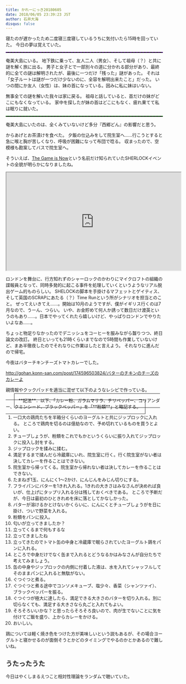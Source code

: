 ```yaml
---
title: かれーにっき20180605
date: 2018/06/05 23:39:23 JST
author: 石井大海
disqus: false
---
```


寝たのが遅かったため二度寝三度寝しているうちに気付いたら15時を回っていた。
今日の夢は覚えていた。

<hr style="border-top: 2px dashed indigo;">
奄美大島にいる。
地下鉄に乗って、友人二人（男女）、そして祖母（？）と共に謎を解く旅に出る。
男子と女子とで一部別々の道に分かれる部分があり、最終的に全ての謎は解明されたが、最後に一つだけ「残った」謎があった。
それは「女子ルートは謎が一つだけ少ないのに、全容を解明出来たこと」だった。
いつの間にか友人（女性）は、妹の首になっている。因みに私に妹はいない。

無事全ての謎を解いた我々は家に戻る。
祖母と話していると、首だけの妹がどこにもなくなっている。
家中を探したが妹の首はどこにもなく、疲れ果てて私は眠りに就いた。
<hr style="border-top: 2px dashed darkgreen;">

奄美大島にいたのは、全くみていないけど多分『西郷どん』の影響だと思う。

からあげとお茶漬けを食べた。
夕飯の仕込みをして院生室へ……行こうとすると急に喉と胸が苦しくなり、呼吸が困難になって布団で唸る。
収まったので、空模様も勘案してバスで院生室へ。

そういえば、[The Game is Now](https://www.sherlockgame.com)という名前だけ知られていたSHERLOCKイベントの全貌が明らかになりましたね。

<div class="embed-responsive embed-responsive-16by9">
<iframe width="560" height="315" src="https://www.youtube.com/embed/gLEdCBfz0yI" class="embed-responsive-item" allow="autoplay; encrypted-media" allowfullscreen></iframe>
</div>

ロンドンを舞台に、行方知れずのシャーロックのかわりにマイクロフトの組織の諜報員となって、同時多発的に起こる事件を処理していくというようなリアル脱出ゲーム的ものらしい。
SHELOCKの脚本を手掛けるマフェットとゲイティス、そして英国のSCRAPにあたる（？）Time Runという所がシナリオを担当とのこと。
ぜってえいきてえ……。開始は10月のようですが、僕がイギリス行くのは7月なので、うーん、つらい。
いや、お金貯めて何人か誘って数日だけ渡英というのもあり……。日本でやってくれたら嬉しいけど、やっぱりロンドンでやりたいよなあ……。

ちょっと物足りなかったのでデニッシュをコーヒーを服みながら齧りつつ、終日論文の改訂。
終日といっても21時くらいまでなので5時間も作業していないけど、まあ半徹夜したのでそれなりに作業はしたと言えよう。
それなりに進んだので帰宅。

今夜はバターチキンチーズトマトカレーでした。

<div class="tumblr-post" data-href="https://embed.tumblr.com/embed/post/NvJbxbG4ja_bU6ZaCP5BrA/174596503824" data-did="f238c05605ed4bd68aa1da1a7a5a37f4373161c1"><a href="http://gohan.konn-san.com/post/174596503824/バターのチキンのチーズのカレーよ">http://gohan.konn-san.com/post/174596503824/バターのチキンのチーズのカレーよ</a></div>  <script async src="https://assets.tumblr.com/post.js"></script>

親情報やクックパッドを適当に混ぜて以下のようなレシピで作っている。

<span style="margin: 20pt; border: solid 1px; padding: 10pt;">
**記法**．以下、「カレー粉、ガラムマサラ、チリペッパー、コリアンダー、クミンシード、ブラックペッパー」を「**粉類**」と略記する。
</span>

1.  一口大の鶏肉たちを半箱分くらいのヨーグルトと共にジップロックに入れる。
    ところで鶏肉を切るのは億劫なので、予め切れているものを買うとよい。
2.  チューブしょうが、粉類をこれでもかというくらいに振り入れてジップロックに投入し封をする。
3.  ジップロックを揉みに揉む。
4.  満足するまで揉んだら冷蔵庫にいれ、院生室に行く。行く院生室がない者は決してカレーを作ることはできない。
5.  院生室から帰ってくる。院生室から帰れない者は決してカレーを作ることはできない。
6.  たまねぎ1玉、にんにく1〜2かけ、にんじんをみじん切りにする。
7.  フライパンにバターを1きれ入れる。1きれの大きさはみなさんが決めれば良いが、仕上げにタップリ入れる分は残しておくべきである。
    ところで予断だが、今日は最初のひときれめを床に落としてかなしかった。
8.  バターが溶けるかとけないかくらいに、にんにくとチューブしょうがを日に掛け、ついで野菜を入れる。
9.  粉類をパンに投入。
10. 匂いが立ってきましたか？
11. 立ってくるまで何もするな
12. 立ってきましたね
13. 立ってきたのでトマト缶の中身と冷蔵庫で眠らされていたヨーグルト鶏をパンに入れる。
14. ところで中身だけでなく缶まで入れるとどうなるかはみなさんが自分たちで考えてみましょう。
15. 缶の中身やジップロックの内側に付着した液は、水を入れてシャッフルしてそのままパンに入れると無駄がない。
16. ぐつぐつと煮る。
17. ぐつぐつと煮る途中でコンソメキューブ、塩少々、香菜（シャンツァイ）、ブラックペッパーを振る。
18. ぐつぐつが極大に達したら、満足できる大きさのバターを切り入れる。別に切らなくても、満足する大きさなら丸ごと入れてもよい。
19. そろそろいいかな？と思ったらそろそろ良いので、肉が生でないことに気を付けてご飯を盛り、上からカレーをかける。
20. おいしい。

鶏については軽く焼き色をつけた方が美味しいという説もあるが、その場合ヨーグルトと寝かせるのが面倒そうとかどのタイミングでやるのかとかあるので難しいね。

うたったうた
-----------
今日はやくしまるえつこと相対性理論をランダムで聴いていた。
